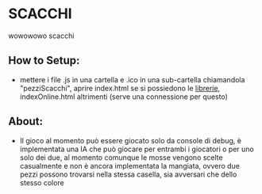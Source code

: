 # SCACCHI 

wowowowo scacchi

## How to Setup:

- mettere i file .js in una cartella e .ico in una sub-cartella chiamandola "pezziScacchi", aprire index.html se si possiedono le [librerie](https://github.com/Gimmmy97/prova-prova/tree/master/challenge/librerie%20p5), indexOnline.html altrimenti (serve una connessione per questo)

## About: 
- Il gioco al momento può essere giocato solo da console di debug, è implementata una IA che può giocare per entrambi i giocatori o per uno solo dei due, al momento comunque le mosse vengono scelte casualmente e non è ancora implementata la mangiata, ovvero due pezzi possono trovarsi nella stessa casella, sia avversari che dello stesso colore
